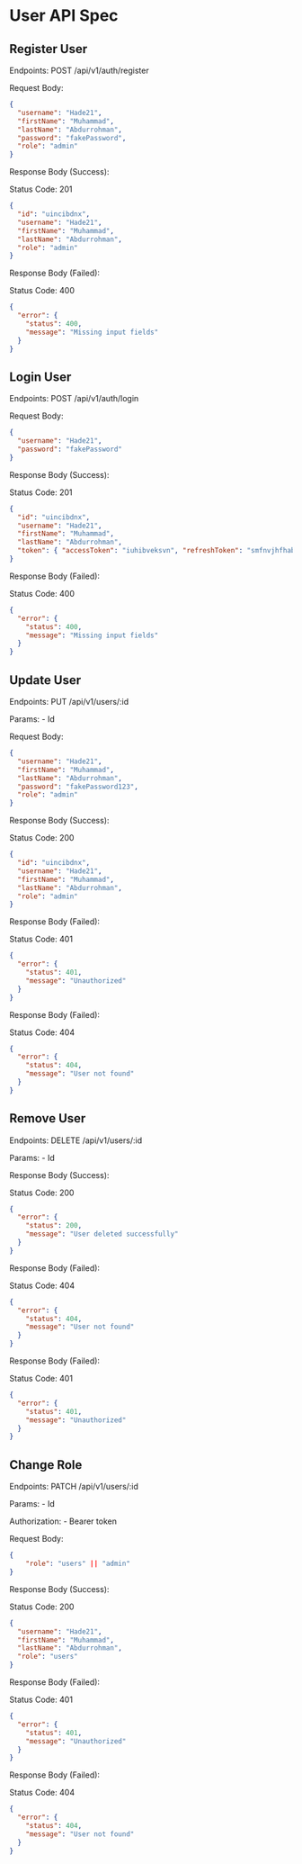# User API Spec

## Register User

Endpoints: POST /api/v1/auth/register

Request Body:

```json
{
  "username": "Hade21",
  "firstName": "Muhammad",
  "lastName": "Abdurrohman",
  "password": "fakePassword",
  "role": "admin"
}
```

Response Body (Success):

Status Code: 201

```json
{
  "id": "uincibdnx",
  "username": "Hade21",
  "firstName": "Muhammad",
  "lastName": "Abdurrohman",
  "role": "admin"
}
```

Response Body (Failed):

Status Code: 400

```json
{
  "error": {
    "status": 400,
    "message": "Missing input fields"
  }
}
```

## Login User

Endpoints: POST /api/v1/auth/login

Request Body:

```json
{
  "username": "Hade21",
  "password": "fakePassword"
}
```

Response Body (Success):

Status Code: 201

```json
{
  "id": "uincibdnx",
  "username": "Hade21",
  "firstName": "Muhammad",
  "lastName": "Abdurrohman",
  "token": { "accessToken": "iuhibveksvn", "refreshToken": "smfnvjhfhabkcsb" }
}
```

Response Body (Failed):

Status Code: 400

```json
{
  "error": {
    "status": 400,
    "message": "Missing input fields"
  }
}
```

## Update User

Endpoints: PUT /api/v1/users/:id

Params: - Id

Request Body:

```json
{
  "username": "Hade21",
  "firstName": "Muhammad",
  "lastName": "Abdurrohman",
  "password": "fakePassword123",
  "role": "admin"
}
```

Response Body (Success):

Status Code: 200

```json
{
  "id": "uincibdnx",
  "username": "Hade21",
  "firstName": "Muhammad",
  "lastName": "Abdurrohman",
  "role": "admin"
}
```

Response Body (Failed):

Status Code: 401

```json
{
  "error": {
    "status": 401,
    "message": "Unauthorized"
  }
}
```

Response Body (Failed):

Status Code: 404

```json
{
  "error": {
    "status": 404,
    "message": "User not found"
  }
}
```

## Remove User

Endpoints: DELETE /api/v1/users/:id

Params: - Id

Response Body (Success):

Status Code: 200

```json
{
  "error": {
    "status": 200,
    "message": "User deleted successfully"
  }
}
```

Response Body (Failed):

Status Code: 404

```json
{
  "error": {
    "status": 404,
    "message": "User not found"
  }
}
```

Response Body (Failed):

Status Code: 401

```json
{
  "error": {
    "status": 401,
    "message": "Unauthorized"
  }
}
```

## Change Role

Endpoints: PATCH /api/v1/users/:id

Params: - Id

Authorization: - Bearer token

Request Body:

```json
{
    "role": "users" || "admin"
}
```

Response Body (Success):

Status Code: 200

```json
{
  "username": "Hade21",
  "firstName": "Muhammad",
  "lastName": "Abdurrohman",
  "role": "users"
}
```

Response Body (Failed):

Status Code: 401

```json
{
  "error": {
    "status": 401,
    "message": "Unauthorized"
  }
}
```

Response Body (Failed):

Status Code: 404

```json
{
  "error": {
    "status": 404,
    "message": "User not found"
  }
}
```

